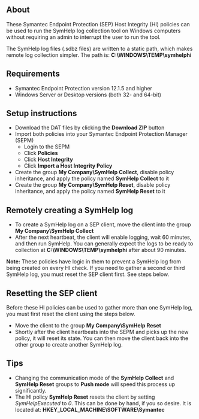 ## About
These Symantec Endpoint Protection (SEP) Host Integrity (HI) policies can be used to run the SymHelp log collection tool on Windows computers without requiring an admin to interrupt the user to run the tool.

The SymHelp log files (.sdbz files) are written to a static path, which makes remote log collection simpler. The path is: **C:\WINDOWS\TEMP\symhelphi**

##  Requirements
- Symantec Endpoint Protection version 12.1.5 and higher
- Windows Server or Desktop versions (both 32- and 64-bit)

##  Setup instructions
- Download the DAT files by clicking the **Download ZIP** button
- Import both policies into your Symantec Endpoint Protection Manager (SEPM)
    - Login to the SEPM
    - Click **Policies**
    - Click **Host Integrity**
    - Click **Import a Host Integrity Policy**
- Create the group **My Company\SymHelp Collect**, disable policy inheritance, and apply the policy named **SymHelp Collect** to it
- Create the group **My Company\SymHelp Reset**, disable policy inheritance, and apply the policy named **SymHelp Reset** to it

##  Remotely creating a SymHelp log
- To create a SymHelp log on a SEP client, move the client into the group **My Company\SymHelp Collect**
- After the next heartbeat, the client will enable logging, wait 60 minutes, and then run SymHelp. You can generally expect the logs to be ready to collection at **C:\WINDOWS\TEMP\symhelphi** after about 90 minutes.

**Note:** These policies have logic in them to prevent a SymHelp log from being created on every HI check. If you need to gather a second or third SymHelp log, you must reset the SEP client first. See steps below.

##  Resetting the SEP client
Before these HI policies can be used to gather more than one SymHelp log, you must first reset the client using the steps below.

- Move the client to the group **My Company\SymHelp Reset**
- Shortly after the client heartbeats into the SEPM and picks up the new policy, it will reset its state. You can then move the client back into the other group to create another SymHelp log.

##  Tips
- Changing the communication mode of the **SymHelp Collect** and **SymHelp Reset** groups to **Push mode** will speed this process up significantly.
- The HI policy **SymHelp Reset** resets the client by setting *SymHelpExecuted* to *0*. This can be done by hand, if you so desire. It is located at: **HKEY_LOCAL_MACHINE\SOFTWARE\Symantec**
